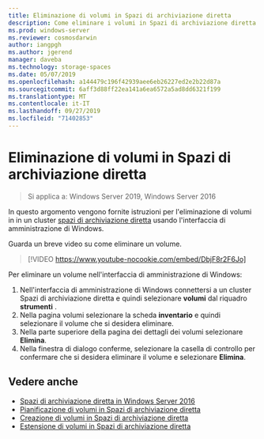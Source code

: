 ```yaml
---
title: Eliminazione di volumi in Spazi di archiviazione diretta
description: Come eliminare i volumi in Spazi di archiviazione diretta usando l'interfaccia di amministrazione di Windows.
ms.prod: windows-server
ms.reviewer: cosmosdarwin
author: iangpgh
ms.author: jgerend
manager: daveba
ms.technology: storage-spaces
ms.date: 05/07/2019
ms.openlocfilehash: a144479c196f42939aee6eb26227ed2e2b22d87a
ms.sourcegitcommit: 6aff3d88ff22ea141a6ea6572a5ad8dd6321f199
ms.translationtype: MT
ms.contentlocale: it-IT
ms.lasthandoff: 09/27/2019
ms.locfileid: "71402853"
---
```

# <a name="deleting-volumes-in-storage-spaces-direct"></a>Eliminazione di volumi in Spazi di archiviazione diretta
> Si applica a: Windows Server 2019, Windows Server 2016

In questo argomento vengono fornite istruzioni per l'eliminazione di volumi in in un cluster [spazi di archiviazione diretta](storage-spaces-direct-overview.md) usando l'interfaccia di amministrazione di Windows.

Guarda un breve video su come eliminare un volume.

> [!VIDEO https://www.youtube-nocookie.com/embed/DbjF8r2F6Jo]

Per eliminare un volume nell'interfaccia di amministrazione di Windows:

1. Nell'interfaccia di amministrazione di Windows connettersi a un cluster Spazi di archiviazione diretta e quindi selezionare **volumi** dal riquadro **strumenti** .
2. Nella pagina volumi selezionare la scheda **inventario** e quindi selezionare il volume che si desidera eliminare.
4. Nella parte superiore della pagina dei dettagli dei volumi selezionare **Elimina**.
5. Nella finestra di dialogo conferme, selezionare la casella di controllo per confermare che si desidera eliminare il volume e selezionare **Elimina**.

## <a name="see-also"></a>Vedere anche

- [Spazi di archiviazione diretta in Windows Server 2016](storage-spaces-direct-overview.md)
- [Pianificazione di volumi in Spazi di archiviazione diretta](plan-volumes.md)
- [Creazione di volumi in Spazi di archiviazione diretta](create-volumes.md)
- [Estensione di volumi in Spazi di archiviazione diretta](resize-volumes.md)
